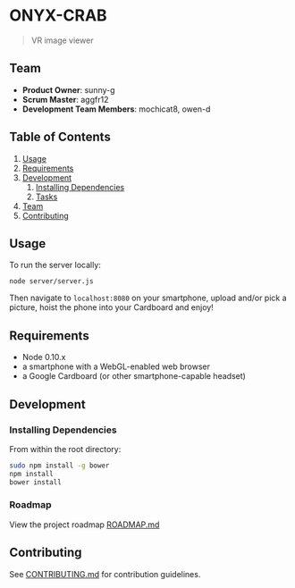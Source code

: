 # ONYX-CRAB

> VR image viewer

## Team

  - __Product Owner__: sunny-g
  - __Scrum Master__: aggfr12
  - __Development Team Members__: mochicat8, owen-d

## Table of Contents

1. [Usage](#Usage)
1. [Requirements](#requirements)
1. [Development](#development)
    1. [Installing Dependencies](#installing-dependencies)
    1. [Tasks](#tasks)
1. [Team](#team)
1. [Contributing](#contributing)

## Usage

To run the server locally:

```
node server/server.js
```

Then navigate to ```localhost:8080``` on your smartphone, upload and/or pick a picture, hoist the phone into your Cardboard and enjoy!

## Requirements

- Node 0.10.x
- a smartphone with a WebGL-enabled web browser
- a Google Cardboard (or other smartphone-capable headset)

## Development

### Installing Dependencies

From within the root directory:

```sh
sudo npm install -g bower
npm install
bower install
```

### Roadmap

View the project roadmap [ROADMAP.md](ROADMAP.md)


## Contributing

See [CONTRIBUTING.md](CONTRIBUTING.md) for contribution guidelines.
